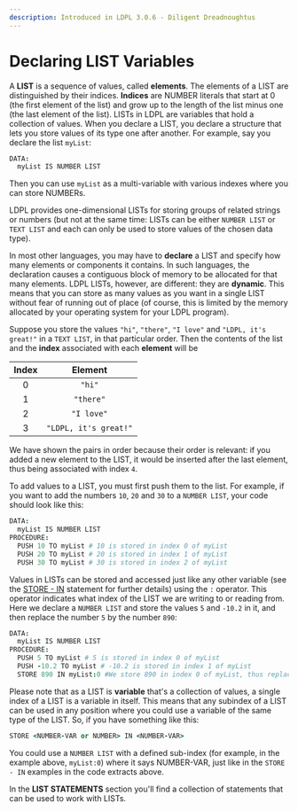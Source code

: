 ```yaml
---
description: Introduced in LDPL 3.0.6 - Diligent Dreadnoughtus
---
```


# Declaring LIST Variables

A **LIST** is a sequence of values, called **elements**. The elements of a LIST are distinguished by their indices. **Indices** are NUMBER literals that start at 0 \(the first element of the list\) and grow up to the length of the list minus one \(the last element of the list\). LISTs in LDPL are variables that hold a collection of values. When you declare a LIST, you declare a structure that lets you store values of its type one after another. For example, say you declare the list `myList`:

```coffeescript
DATA:
  myList IS NUMBER LIST
```

Then you can use `myList` as a multi-variable with various indexes where you can store NUMBERs.

LDPL provides one-dimensional LISTs for storing groups of related strings or numbers \(but not at the same time: LISTs can be either `NUMBER LIST` or `TEXT LIST` and each can only be used to store values of the chosen data type\).

In most other languages, you may have to **declare** a LIST and specify how many elements or components it contains. In such languages, the declaration causes a contiguous block of memory to be allocated for that many elements. LDPL LISTs, however, are different: they are **dynamic**. This means that you can store as many values as you want in a single LIST without fear of running out of place \(of course, this is limited by the memory allocated by your operating system for your LDPL program\).

Suppose you store the values `"hi"`, `"there"`, `"I love"` and `"LDPL, it's great!"` in a `TEXT LIST`, in that particular order. Then the contents of the list and the **index** associated with each **element** will be

| Index | Element |
| :---: | :---: |
| 0 | `"hi"` |
| 1 | `"there"` |
| 2 | `"I love"` |
| 3 | `"LDPL, it's great!"` |

We have shown the pairs in order because their order is relevant: if you added a new element to the LIST, it would be inserted after the last element, thus being associated with index `4`.

To add values to a LIST, you must first push them to the list. For example, if you want to add the numbers `10`, `20` and `30` to a `NUMBER LIST`, your code should look like this:

```coffeescript
DATA:
  myList IS NUMBER LIST
PROCEDURE:
  PUSH 10 TO myList # 10 is stored in index 0 of myList
  PUSH 20 TO myList # 20 is stored in index 1 of myList
  PUSH 30 TO myList # 30 is stored in index 2 of myList
```

Values in LISTs can be stored and accessed just like any other variable \(see the [STORE - IN](../control-flow-statements/store-in.md) statement for further details\) using the `:` operator. This operator indicates what index of the LIST we are writing to or reading from. Here we declare a `NUMBER LIST` and store the values `5` and `-10.2` in it, and then replace the number `5` by the number `890`:

```coffeescript
DATA:
  myList IS NUMBER LIST
PROCEDURE:
  PUSH 5 TO myList # 5 is stored in index 0 of myList
  PUSH -10.2 TO myList # -10.2 is stored in index 1 of myList
  STORE 890 IN myList:0 #We store 890 in index 0 of myList, thus replacing the 5
```

Please note that as a LIST is **variable** that's a collection of values, a single index of a LIST is a variable in itself. This means that any subindex of a LIST can be used in any position where you could use a variable of the same type of the LIST. So, if you have something like this:

```coffeescript
STORE <NUMBER-VAR or NUMBER> IN <NUMBER-VAR>
```

You could use a `NUMBER LIST` with a defined sub-index \(for example, in the example above, `myList:0`\) where it says NUMBER-VAR, just like in the `STORE - IN` examples in the code extracts above.

In the **LIST STATEMENTS** section you'll find a collection of statements that can be used to work with LISTs.
